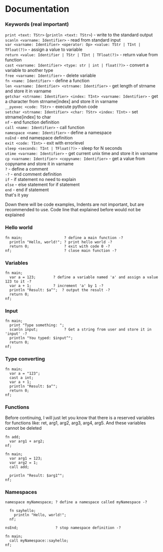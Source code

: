 # Documentation
### Keywords (real important)
```print <text: TStr>``` (```println <text: TStr>```) - write to the standard output<br>
```scanln <varname: Identifier>``` - read from standard input<br>
```var <varname: Identifier> <operator: Op> <value: TStr | TInt | TFloat(?)>``` - assign a value to variable<br>
```return <value: Identifier | TStr | TInt | TFloat(?)>``` - return value from function<br>
```cast <varname: Identifier> <type: str | int | float(?)>``` - convert a variable to another type<br>
```free <varname: Identifier>``` - delete variable<br>
```fn <name: Identifier>``` - define a function<br>
```len <varname: Identifier> <strname: Identifier>``` - get length of strname and store it in varname<br>
```getchar <strname: Identifier> <index: TInt> <varname: Identifier>``` - get a character from strname[index] and store it in varname<br>
```__pyexec <code: TStr>``` - execute python code<br>
```setchar <strname: Identifier> <char: TStr> <index: TInt>``` - set strname[index] to char<br>
```nf``` - end function definition<br>
```call <name: Identifier>``` - call function<br>
```namespace <name: Identifier>``` - define a namespace<br>
```nsEnd``` - end namespace definition<br>
```exit <code: TInt>``` - exit with errorlevel<br>
```sleep <seconds: TInt | TFloat(?)>``` - sleep for N seconds<br>
```utime <varname: Identifier>``` - get current unix time and store it in varname<br>
```cp <varname: Identifier> <copyname: Identifier>``` - get a value from copyname and store it in varname<br>
```?``` - define a comment<br>
```-?``` - end comment definition<br>
```if``` - if statement no need to explain<br>
```else``` - else statement for if statement<br>
```end``` - end if statement<br>
that's it yay

Down there will be code examples, Indents are not important, but are recommended to use. Code line that explained before would not be explained
### Hello world
```
fn main;                   ? define a main function -?
  println "Hello, world!"; ? print hello world -?
  return 0;                ? exit with code 0 -?
nf;                        ? close main function -?
```

### Variables
```
fn main;
  var a = 123;        ? define a variable named 'a' and assign a value 123 to it -?
  var a + 1;          ? increment 'a' by 1 -?
  println "Result: $a^";  ? output the result -?
  return 0;
nf;
```

### Input
```
fn main;
  print "Type something: ";
  scanln input;            ? Get a string from user and store it in 'input' -?
  println "You typed: $input^";
  return 0;
nf;
```

### Type converting
```
fn main;
  var a = "123";
  cast a int;
  var a + 1;
  println "Result: $a^";
  return 0;
nf;
```

### Functions
Before continuing, I will just let you know that there is a reserved variables for functions like: ret, arg1, arg2, arg3, arg4, arg5. And these variables cannot be deleted
```
fn add;
  var arg1 + arg2;
nf;

fn main;
  var arg1 = 123;
  var arg2 = 1;
  call add;

  println "Result: $arg1^";
nf;
```

### Namespaces
```
namespace myNamespace; ? define a namespace called myNamespace -?

  fn sayhello;
    println "Hello, world!";
  nf;

nsEnd;                 ? stop namespace definition -?

fn main;
  call myNamespace::sayhello;
nf;
```
